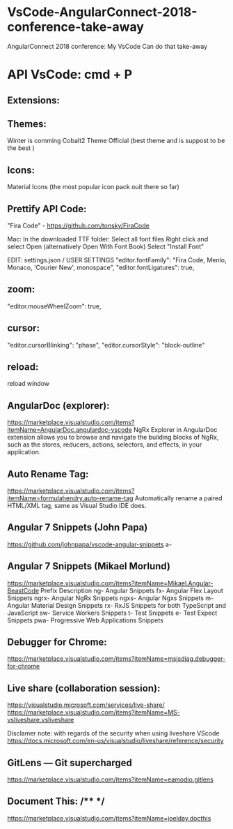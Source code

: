 # VsCode-AngularConnect-2018-conference-take-away
AngularConnect 2018 conference: My VsCode Can do that take-away

# API VsCode: cmd + P

## Extensions:

## Themes:
Winter is comming
Cobalt2 Theme Official (best theme and is suppost to be the best )


## Icons:
Material Icons (the most popular icon pack ouit there so far)


## Prettify API Code:
"Fira Code" - https://github.com/tonsky/FiraCode

Mac:
In the downloaded TTF folder:
 Select all font files
 Right click and select Open (alternatively Open With Font Book)
 Select "Install Font"

EDIT: settings.json / USER SETTINGS
"editor.fontFamily": "Fira Code, Menlo, Monaco, 'Courier New', monospace",
"editor.fontLigatures": true,


## zoom:
"editor.mouseWheelZoom": true,   


## cursor:
"editor.cursorBlinking": "phase",
"editor.cursorStyle": "block-outline"


## reload:
reload window


## AngularDoc (explorer):
https://marketplace.visualstudio.com/items?itemName=AngularDoc.angulardoc-vscode
NgRx Explorer in AngularDoc extension allows you to browse and navigate the building blocks of NgRx, 
such as the stores, reducers, actions, selectors, and effects, in your application.  



## Auto Rename Tag:
https://marketplace.visualstudio.com/items?itemName=formulahendry.auto-rename-tag
Automatically rename a paired HTML/XML tag, same as Visual Studio IDE does.



## Angular 7 Snippets (John Papa) 
https://github.com/johnpapa/vscode-angular-snippets
a-


## Angular 7 Snippets (Mikael Morlund)
https://marketplace.visualstudio.com/items?itemName=Mikael.Angular-BeastCode
Prefix	Description
ng-	Angular Snippets
fx-	Angular Flex Layout Snippets
ngrx-	Angular NgRx Snippets
ngxs-	Angular Ngxs Snippets
m-	Angular Material Design Snippets
rx-	RxJS Snippets for both TypeScript and JavaScript
sw-	Service Workers Snippets
t-	Test Snippets
e-	Test Expect Snippets
pwa-	Progressive Web Applications Snippets


## Debugger for Chrome:
https://marketplace.visualstudio.com/items?itemName=msjsdiag.debugger-for-chrome


## Live share (collaboration session):
https://visualstudio.microsoft.com/services/live-share/
https://marketplace.visualstudio.com/items?itemName=MS-vsliveshare.vsliveshare


Disclamer note:
with regards of the security when using liveshare VScode
https://docs.microsoft.com/en-us/visualstudio/liveshare/reference/security


## GitLens — Git supercharged
https://marketplace.visualstudio.com/items?itemName=eamodio.gitlens


## Document This: /**  */
https://marketplace.visualstudio.com/items?itemName=joelday.docthis




